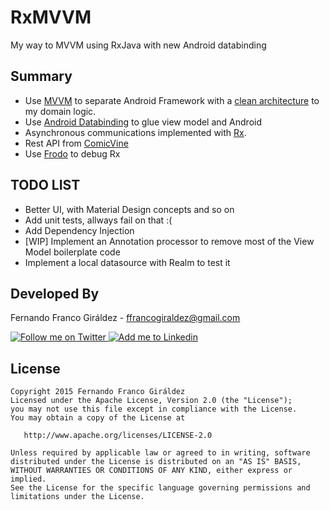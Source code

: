 # RxMVVM

My way to MVVM using RxJava with new Android databinding

## Summary
* Use [MVVM][1] to separate Android Framework with a [clean architecture][2] to my domain logic.
* Use [Android Databinding][3] to glue view model and Android
* Asynchronous communications implemented with [Rx][4].
* Rest API from [ComicVine][5]
* Use [Frodo][6] to debug Rx

TODO LIST
---------

* Better UI, with Material Design concepts and so on
* Add unit tests, allways fail on that :(
* Add Dependency Injection
* [WIP] Implement an Annotation processor to remove most of the View Model boilerplate code 
* Implement a local datasource with Realm to test it


Developed By
------------

Fernando Franco Giráldez - <ffrancogiraldez@gmail.com>

<a href="https://twitter.com/thanerian">
  <img alt="Follow me on Twitter" src="http://imageshack.us/a/img812/3923/smallth.png" />
</a>
<a href="http://es.linkedin.com/pub/fernando-franco-giraldez/22/803/b44/es">
  <img alt="Add me to Linkedin" src="http://imageshack.us/a/img41/7877/smallld.png" />
</a>

License
-------

    Copyright 2015 Fernando Franco Giráldez
    Licensed under the Apache License, Version 2.0 (the "License");
    you may not use this file except in compliance with the License.
    You may obtain a copy of the License at

       http://www.apache.org/licenses/LICENSE-2.0

    Unless required by applicable law or agreed to in writing, software
    distributed under the License is distributed on an "AS IS" BASIS,
    WITHOUT WARRANTIES OR CONDITIONS OF ANY KIND, either express or implied.
    See the License for the specific language governing permissions and
    limitations under the License.
    
[1]: https://en.wikipedia.org/wiki/Model_View_ViewModel
[2]: http://blog.8thlight.com/uncle-bob/2012/08/13/the-clean-architecture.html
[3]: https://developer.android.com/topic/libraries/data-binding/index.html
[4]: http://reactivex.io/
[5]: http://www.comicvine.com/api/
[6]: https://github.com/android10/frodo

